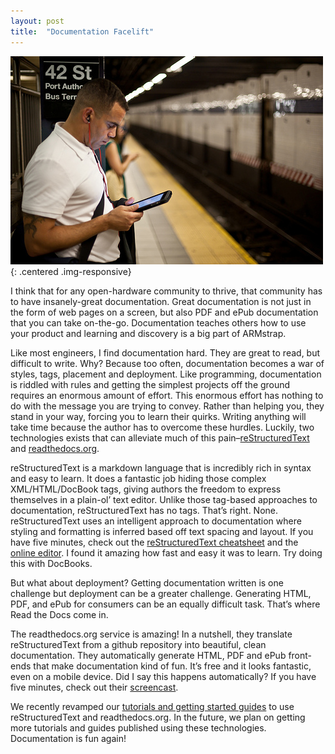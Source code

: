 ```yaml
---
layout: post
title:  "Documentation Facelift"
---
```


![Guy in Subway Reading](/img/posts/2013/12/jens-schott-knudsen-flickr.jpg){: .centered .img-responsive}

I think that for any open-hardware community to thrive, that community has to have insanely-great documentation.  Great documentation is not just in the form of web pages on a screen, but also PDF and ePub documentation that you can take on-the-go.  Documentation teaches others how to use your product and learning and discovery is a big part of ARMstrap.

Like most engineers, I find documentation hard.  They are great to read, but difficult to write.  Why?  Because too often, documentation becomes a war of styles, tags, placement and deployment.  Like programming, documentation is riddled with rules and getting the simplest projects off the ground requires an enormous amount of effort.  This enormous effort has nothing to do with the message you are trying to convey.  Rather than helping you, they stand in your way, forcing you to learn their quirks.  Writing anything will take time because the author has to overcome these hurdles.  Luckily, two technologies exists that can alleviate much of this pain–[reStructuredText][1] and [readthedocs.org][2].

reStructuredText is a markdown language that is incredibly rich in syntax and easy to learn.  It does a fantastic job hiding those complex XML/HTML/DocBook tags, giving authors the freedom to express themselves in a plain-ol’ text editor.  Unlike those tag-based approaches to documentation, reStructuredText has no tags.  That’s right.  None.  reStructuredText uses an intelligent approach to documentation where styling and formatting is inferred based off text spacing and layout.  If you have five minutes, check out the [reStructuredText cheatsheet][3] and the [online editor][4].  I found it amazing how fast and easy it was to learn.  Try doing this with DocBooks.

But what about deployment?  Getting documentation written is one challenge but deployment can be a greater challenge.  Generating HTML, PDF, and ePub for consumers can be an equally difficult task.  That’s where Read the Docs come in.

The readthedocs.org service is amazing!  In a nutshell, they translate reStructuredText from a github repository into beautiful, clean documentation.  They automatically generate HTML, PDF and ePub front-ends that make documentation kind of fun.  It’s free and it looks fantastic, even on a mobile device.  Did I say this happens automatically?  If you have five minutes, check out their [screencast][5].

We recently revamped our [tutorials and getting started guides][6] to use reStructuredText and readthedocs.org.  In the future, we plan on getting more tutorials and guides published using these technologies.  Documentation is fun again!

[1]: http://docutils.sourceforge.net/rst.html
[2]: https://readthedocs.org/
[3]: http://docutils.sourceforge.net/docs/user/rst/quickref.html
[4]: http://rst.ninjs.org/
[5]: https://www.youtube.com/watch?feature=player_embedded&v=oJsUvBQyHBs
[6]: http://docs.armstrap.org/
